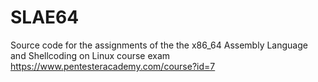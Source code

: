 # SLAE64
Source code for the assignments of the the x86_64 Assembly Language and Shellcoding on Linux course exam 
https://www.pentesteracademy.com/course?id=7
